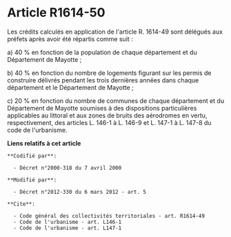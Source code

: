 # Article R1614-50

Les crédits calculés en application de l'article R. 1614-49 sont délégués aux préfets après avoir été répartis comme suit : 

a) 40 % en fonction de la population de chaque département et du Département de Mayotte ; 

b) 40 % en fonction du nombre de logements figurant sur les permis de construire délivrés pendant les trois dernières années
dans chaque département et le Département de Mayotte ; 

c) 20 % en fonction du nombre de communes de chaque département et du Département de Mayotte soumises à des dispositions
particulières applicables au littoral et aux zones de bruits des aérodromes en vertu, respectivement, des articles L. 146-1 à
L. 146-9 et L. 147-1 à L. 147-8 du code de l'urbanisme.

**Liens relatifs à cet article**

	**Codifié par**:

	  - Décret n°2000-318 du 7 avril 2000

	**Modifié par**:

	  - Décret n°2012-330 du 6 mars 2012 - art. 5

	**Cite**:

	  - Code général des collectivités territoriales - art. R1614-49
	  - Code de l'urbanisme - art. L146-1
	  - Code de l'urbanisme - art. L147-1
